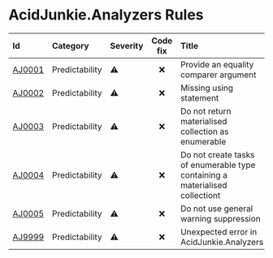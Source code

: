 # AcidJunkie.Analyzers Rules

| Id                                                                                             | Category       | Severity | Code fix | Title |
|:-----------------------------------------------------------------------------------------------|:---------------|:---------|:--------:|:---------------|
| [AJ0001](https://github.com/AcidJunkie303/AcidJunkie.Analyzers/blob/main/docs/Rules/AJ0001.md) | Predictability | ⚠️       | ❌       | Provide an equality comparer argument | 
| [AJ0002](https://github.com/AcidJunkie303/AcidJunkie.Analyzers/blob/main/docs/Rules/AJ0002.md) | Predictability | ⚠️       | ❌       | Missing using statement | 
| [AJ0003](https://github.com/AcidJunkie303/AcidJunkie.Analyzers/blob/main/docs/Rules/AJ0003.md) | Predictability | ⚠️       | ❌       | Do not return materialised collection as enumerable | 
| [AJ0004](https://github.com/AcidJunkie303/AcidJunkie.Analyzers/blob/main/docs/Rules/AJ0004.md) | Predictability | ⚠️       | ❌       | Do not create tasks of enumerable type containing a materialised collectiont | 
| [AJ0005](https://github.com/AcidJunkie303/AcidJunkie.Analyzers/blob/main/docs/Rules/AJ0005.md) | Predictability | ⚠️       | ❌       | Do not use general warning suppression | 
| [AJ9999](https://github.com/AcidJunkie303/AcidJunkie.Analyzers/blob/main/docs/Rules/AJ9999.md) | Predictability | ⚠️       | ❌       | Unexpected error in AcidJunkie.Analyzers | 
